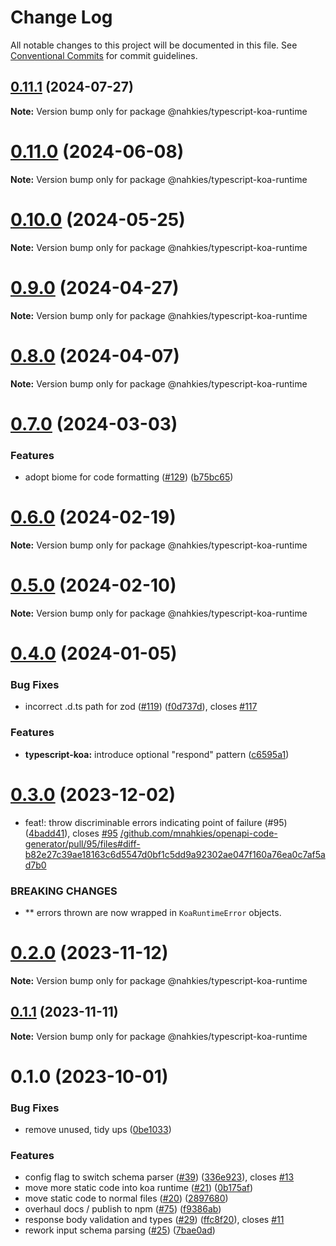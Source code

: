 # Change Log

All notable changes to this project will be documented in this file.
See [Conventional Commits](https://conventionalcommits.org) for commit guidelines.

## [0.11.1](https://github.com/mnahkies/openapi-code-generator/compare/v0.11.0...v0.11.1) (2024-07-27)

**Note:** Version bump only for package @nahkies/typescript-koa-runtime

# [0.11.0](https://github.com/mnahkies/openapi-code-generator/compare/v0.10.0...v0.11.0) (2024-06-08)

**Note:** Version bump only for package @nahkies/typescript-koa-runtime

# [0.10.0](https://github.com/mnahkies/openapi-code-generator/compare/v0.9.0...v0.10.0) (2024-05-25)

**Note:** Version bump only for package @nahkies/typescript-koa-runtime

# [0.9.0](https://github.com/mnahkies/openapi-code-generator/compare/v0.8.0...v0.9.0) (2024-04-27)

**Note:** Version bump only for package @nahkies/typescript-koa-runtime

# [0.8.0](https://github.com/mnahkies/openapi-code-generator/compare/v0.7.0...v0.8.0) (2024-04-07)

**Note:** Version bump only for package @nahkies/typescript-koa-runtime

# [0.7.0](https://github.com/mnahkies/openapi-code-generator/compare/v0.6.0...v0.7.0) (2024-03-03)

### Features

- adopt biome for code formatting ([#129](https://github.com/mnahkies/openapi-code-generator/issues/129)) ([b75bc65](https://github.com/mnahkies/openapi-code-generator/commit/b75bc650287bfa8801d634dece70c4eed3fb91d5))

# [0.6.0](https://github.com/mnahkies/openapi-code-generator/compare/v0.5.0...v0.6.0) (2024-02-19)

**Note:** Version bump only for package @nahkies/typescript-koa-runtime

# [0.5.0](https://github.com/mnahkies/openapi-code-generator/compare/v0.4.0...v0.5.0) (2024-02-10)

**Note:** Version bump only for package @nahkies/typescript-koa-runtime

# [0.4.0](https://github.com/mnahkies/openapi-code-generator/compare/v0.3.0...v0.4.0) (2024-01-05)

### Bug Fixes

- incorrect .d.ts path for zod ([#119](https://github.com/mnahkies/openapi-code-generator/issues/119)) ([f0d737d](https://github.com/mnahkies/openapi-code-generator/commit/f0d737dbafff29f5e5ab573bb68ed7ac03eef5ef)), closes [#117](https://github.com/mnahkies/openapi-code-generator/issues/117)

### Features

- **typescript-koa:** introduce optional "respond" pattern ([c6595a1](https://github.com/mnahkies/openapi-code-generator/commit/c6595a118dcd37bf81b3c22a7f3ddc760a5cf113))

# [0.3.0](https://github.com/mnahkies/openapi-code-generator/compare/v0.2.0...v0.3.0) (2023-12-02)

- feat!: throw discriminable errors indicating point of failure (#95) ([4badd41](https://github.com/mnahkies/openapi-code-generator/commit/4badd4114b1c19e73631b48610751f9229f436c8)), closes [#95](https://github.com/mnahkies/openapi-code-generator/issues/95) [/github.com/mnahkies/openapi-code-generator/pull/95/files#diff-b82e27c39ae18163c6d5547d0bf1c5dd9a92302ae047f160a76ea0c7af5ad7b0](https://github.com//github.com/mnahkies/openapi-code-generator/pull/95/files/issues/diff-b82e27c39ae18163c6d5547d0bf1c5dd9a92302ae047f160a76ea0c7af5ad7b0)

### BREAKING CHANGES

- \*\* errors thrown are now wrapped in `KoaRuntimeError`
  objects.

# [0.2.0](https://github.com/mnahkies/openapi-code-generator/compare/v0.1.1...v0.2.0) (2023-11-12)

**Note:** Version bump only for package @nahkies/typescript-koa-runtime

## [0.1.1](https://github.com/mnahkies/openapi-code-generator/compare/v0.1.0...v0.1.1) (2023-11-11)

**Note:** Version bump only for package @nahkies/typescript-koa-runtime

# 0.1.0 (2023-10-01)

### Bug Fixes

- remove unused, tidy ups ([0be1033](https://github.com/mnahkies/openapi-code-generator/commit/0be1033c48302f5c0d3ae7cdfe9447e635f11cd6))

### Features

- config flag to switch schema parser ([#39](https://github.com/mnahkies/openapi-code-generator/issues/39)) ([336e923](https://github.com/mnahkies/openapi-code-generator/commit/336e923b3e25aeb63307c70d430e0fd68f553e67)), closes [#13](https://github.com/mnahkies/openapi-code-generator/issues/13)
- move more static code into koa runtime ([#21](https://github.com/mnahkies/openapi-code-generator/issues/21)) ([0b175af](https://github.com/mnahkies/openapi-code-generator/commit/0b175afebcb394a381326b38827308578e4f907c))
- move static code to normal files ([#20](https://github.com/mnahkies/openapi-code-generator/issues/20)) ([2897680](https://github.com/mnahkies/openapi-code-generator/commit/2897680d8429466984724a2980f1b250fde851e7))
- overhaul docs / publish to npm ([#75](https://github.com/mnahkies/openapi-code-generator/issues/75)) ([f9386ab](https://github.com/mnahkies/openapi-code-generator/commit/f9386ab74ef3e7c6eff7040bd86d4efeccdfd868))
- response body validation and types ([#29](https://github.com/mnahkies/openapi-code-generator/issues/29)) ([ffc8f20](https://github.com/mnahkies/openapi-code-generator/commit/ffc8f20487c11f339d08c2493ba68b23fea041f9)), closes [#11](https://github.com/mnahkies/openapi-code-generator/issues/11)
- rework input schema parsing ([#25](https://github.com/mnahkies/openapi-code-generator/issues/25)) ([7bae0ad](https://github.com/mnahkies/openapi-code-generator/commit/7bae0ad0c5c3d49ab172df44f5ae1b4332aaa8be))
